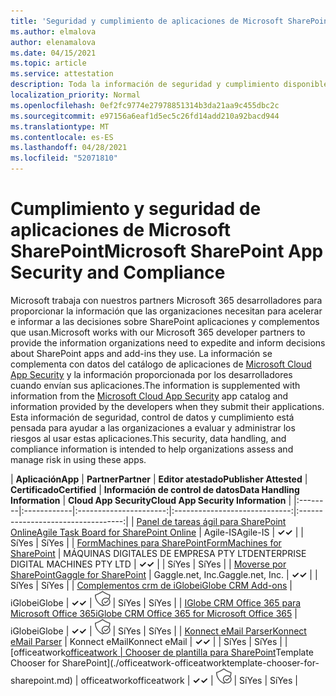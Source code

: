 ```yaml
---
title: 'Seguridad y cumplimiento de aplicaciones de Microsoft SharePoint: todas las aplicaciones'
ms.author: elmalova
author: elenamalova
ms.date: 04/15/2021
ms.topic: article
ms.service: attestation
description: Toda la información de seguridad y cumplimiento disponible para todas las aplicaciones SharePoint Microsoft.
localization_priority: Normal
ms.openlocfilehash: 0ef2fc9774e27978851314b3da21aa9c455dbc2c
ms.sourcegitcommit: e97156a6eaf1d5ec5c26fd14add210a92bacd944
ms.translationtype: MT
ms.contentlocale: es-ES
ms.lasthandoff: 04/28/2021
ms.locfileid: "52071810"
---
```

# <a name="microsoft-sharepoint-app-security-and-compliance"></a><span data-ttu-id="4cf0b-103">Cumplimiento y seguridad de aplicaciones de Microsoft SharePoint</span><span class="sxs-lookup"><span data-stu-id="4cf0b-103">Microsoft SharePoint App Security and Compliance</span></span>

<span data-ttu-id="4cf0b-104">Microsoft trabaja con nuestros partners Microsoft 365 desarrolladores para proporcionar la información que las organizaciones necesitan para acelerar e informar a las decisiones sobre SharePoint aplicaciones y complementos que usan.</span><span class="sxs-lookup"><span data-stu-id="4cf0b-104">Microsoft works with our Microsoft 365 developer partners to provide the information organizations need to expedite and inform decisions about SharePoint apps and add-ins they use.</span></span> <span data-ttu-id="4cf0b-105">La información se complementa con datos del catálogo de aplicaciones de [Microsoft Cloud App Security](https://www.microsoft.com/en-us/enterprise-mobility-security/cloud-app-security) y la información proporcionada por los desarrolladores cuando envían sus aplicaciones.</span><span class="sxs-lookup"><span data-stu-id="4cf0b-105">The information is supplemented with information from the [Microsoft Cloud App Security](https://www.microsoft.com/en-us/enterprise-mobility-security/cloud-app-security) app catalog and information provided by the developers when they submit their applications.</span></span> <span data-ttu-id="4cf0b-106">Esta información de seguridad, control de datos y cumplimiento está pensada para ayudar a las organizaciones a evaluar y administrar los riesgos al usar estas aplicaciones.</span><span class="sxs-lookup"><span data-stu-id="4cf0b-106">This security, data handling, and compliance information is intended to help organizations assess and manage risk in using these apps.</span></span>

| <span data-ttu-id="4cf0b-107">**Aplicación**</span><span class="sxs-lookup"><span data-stu-id="4cf0b-107">**App**</span></span> | <span data-ttu-id="4cf0b-108">**Partner**</span><span class="sxs-lookup"><span data-stu-id="4cf0b-108">**Partner**</span></span> | <span data-ttu-id="4cf0b-109">**Editor atestado**</span><span class="sxs-lookup"><span data-stu-id="4cf0b-109">**Publisher Attested**</span></span> | <span data-ttu-id="4cf0b-110">**Certificado**</span><span class="sxs-lookup"><span data-stu-id="4cf0b-110">**Certified**</span></span> | <span data-ttu-id="4cf0b-111">**Información de control de datos**</span><span class="sxs-lookup"><span data-stu-id="4cf0b-111">**Data Handling Information**</span></span> | <span data-ttu-id="4cf0b-112">**Cloud App Security**</span><span class="sxs-lookup"><span data-stu-id="4cf0b-112">**Cloud App Security Information**</span></span> |
|:--------|:------------|:----------------------:|:-----------------------------:|:----------------------------------:|
| [<span data-ttu-id="4cf0b-113">Panel de tareas ágil para SharePoint Online</span><span class="sxs-lookup"><span data-stu-id="4cf0b-113">Agile Task Board for SharePoint Online</span></span>](./agile-is-task-board-for-sharepoint-online.md) | <span data-ttu-id="4cf0b-114">Agile-IS</span><span class="sxs-lookup"><span data-stu-id="4cf0b-114">Agile-IS</span></span> | <span data-ttu-id="4cf0b-115">**✓**</span><span class="sxs-lookup"><span data-stu-id="4cf0b-115">**✓**</span></span> |  | <span data-ttu-id="4cf0b-116">Sí</span><span class="sxs-lookup"><span data-stu-id="4cf0b-116">Yes</span></span> | <span data-ttu-id="4cf0b-117">Sí</span><span class="sxs-lookup"><span data-stu-id="4cf0b-117">Yes</span></span> |
| [<span data-ttu-id="4cf0b-118">FormMachines para SharePoint</span><span class="sxs-lookup"><span data-stu-id="4cf0b-118">FormMachines for SharePoint</span></span>](./enterprise-digital-machines-pty-ltd-formmachines-for-sharepoint.md) | <span data-ttu-id="4cf0b-119">MÁQUINAS DIGITALES DE EMPRESA PTY LTD</span><span class="sxs-lookup"><span data-stu-id="4cf0b-119">ENTERPRISE DIGITAL MACHINES PTY LTD</span></span> | <span data-ttu-id="4cf0b-120">**✓**</span><span class="sxs-lookup"><span data-stu-id="4cf0b-120">**✓**</span></span> |  | <span data-ttu-id="4cf0b-121">Sí</span><span class="sxs-lookup"><span data-stu-id="4cf0b-121">Yes</span></span> | <span data-ttu-id="4cf0b-122">Sí</span><span class="sxs-lookup"><span data-stu-id="4cf0b-122">Yes</span></span> |
| [<span data-ttu-id="4cf0b-123">Moverse por SharePoint</span><span class="sxs-lookup"><span data-stu-id="4cf0b-123">Gaggle for SharePoint</span></span>](./gagglenet-inc-gaggle-for-sharepoint.md) | <span data-ttu-id="4cf0b-124">Gaggle.net, Inc.</span><span class="sxs-lookup"><span data-stu-id="4cf0b-124">Gaggle.net, Inc.</span></span> | <span data-ttu-id="4cf0b-125">**✓**</span><span class="sxs-lookup"><span data-stu-id="4cf0b-125">**✓**</span></span> |  | <span data-ttu-id="4cf0b-126">Sí</span><span class="sxs-lookup"><span data-stu-id="4cf0b-126">Yes</span></span> | <span data-ttu-id="4cf0b-127">Sí</span><span class="sxs-lookup"><span data-stu-id="4cf0b-127">Yes</span></span> |
| [<span data-ttu-id="4cf0b-128">Complementos crm de iGlobe</span><span class="sxs-lookup"><span data-stu-id="4cf0b-128">iGlobe CRM Add-ons</span></span>](./iglobe-crm-add-ons.md) | <span data-ttu-id="4cf0b-129">iGlobe</span><span class="sxs-lookup"><span data-stu-id="4cf0b-129">iGlobe</span></span> | <span data-ttu-id="4cf0b-130">**✓**</span><span class="sxs-lookup"><span data-stu-id="4cf0b-130">**✓**</span></span> | <img alt="Certified application badge" src="../media/certified-badge.png" height="25" width="25" /> | <span data-ttu-id="4cf0b-131">Sí</span><span class="sxs-lookup"><span data-stu-id="4cf0b-131">Yes</span></span> | <span data-ttu-id="4cf0b-132">Sí</span><span class="sxs-lookup"><span data-stu-id="4cf0b-132">Yes</span></span> |
| [<span data-ttu-id="4cf0b-133">IGlobe CRM Office 365 para Microsoft Office 365</span><span class="sxs-lookup"><span data-stu-id="4cf0b-133">iGlobe CRM Office 365 for Microsoft Office 365</span></span>](./iglobe-crm-office-365-for-microsoft.md) | <span data-ttu-id="4cf0b-134">iGlobe</span><span class="sxs-lookup"><span data-stu-id="4cf0b-134">iGlobe</span></span> | <span data-ttu-id="4cf0b-135">**✓**</span><span class="sxs-lookup"><span data-stu-id="4cf0b-135">**✓**</span></span> | <img alt="Certified application badge" src="../media/certified-badge.png" height="25" width="25" /> | <span data-ttu-id="4cf0b-136">Sí</span><span class="sxs-lookup"><span data-stu-id="4cf0b-136">Yes</span></span> | <span data-ttu-id="4cf0b-137">Sí</span><span class="sxs-lookup"><span data-stu-id="4cf0b-137">Yes</span></span> |
| [<span data-ttu-id="4cf0b-138">Konnect eMail Parser</span><span class="sxs-lookup"><span data-stu-id="4cf0b-138">Konnect eMail Parser</span></span>](./konnect-email-parser.md) | <span data-ttu-id="4cf0b-139">Konnect eMail</span><span class="sxs-lookup"><span data-stu-id="4cf0b-139">Konnect eMail</span></span> | <span data-ttu-id="4cf0b-140">**✓**</span><span class="sxs-lookup"><span data-stu-id="4cf0b-140">**✓**</span></span> |  | <span data-ttu-id="4cf0b-141">Sí</span><span class="sxs-lookup"><span data-stu-id="4cf0b-141">Yes</span></span> | <span data-ttu-id="4cf0b-142">Sí</span><span class="sxs-lookup"><span data-stu-id="4cf0b-142">Yes</span></span> |
| <span data-ttu-id="4cf0b-143">[officeatwork</span><span class="sxs-lookup"><span data-stu-id="4cf0b-143">[officeatwork</span></span> | <span data-ttu-id="4cf0b-144">Chooser de plantilla para SharePoint](./officeatwork-officeatworktemplate-chooser-for-sharepoint.md)</span><span class="sxs-lookup"><span data-stu-id="4cf0b-144">Template Chooser for SharePoint](./officeatwork-officeatworktemplate-chooser-for-sharepoint.md)</span></span> | <span data-ttu-id="4cf0b-145">officeatwork</span><span class="sxs-lookup"><span data-stu-id="4cf0b-145">officeatwork</span></span> | <span data-ttu-id="4cf0b-146">**✓**</span><span class="sxs-lookup"><span data-stu-id="4cf0b-146">**✓**</span></span> | <img alt="Certified application badge" src="../media/certified-badge.png" height="25" width="25" /> | <span data-ttu-id="4cf0b-147">Sí</span><span class="sxs-lookup"><span data-stu-id="4cf0b-147">Yes</span></span> | <span data-ttu-id="4cf0b-148">Sí</span><span class="sxs-lookup"><span data-stu-id="4cf0b-148">Yes</span></span> |
